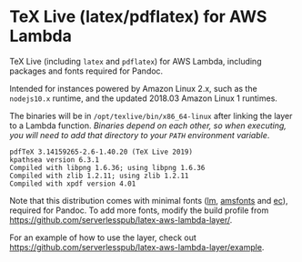 # TeX Live (latex/pdflatex) for AWS Lambda

TeX Live (including `latex` and `pdflatex`) for AWS Lambda, including packages and fonts required for Pandoc.

Intended for instances powered by Amazon Linux 2.x, such as the `nodejs10.x` runtime, and the updated 2018.03 Amazon Linux 1 runtimes.

The binaries will be in `/opt/texlive/bin/x86_64-linux` after linking the layer to a Lambda function. *Binaries depend on each other, so when executing, you will need to add that directory to your `PATH` environment variable*.

```
pdfTeX 3.14159265-2.6-1.40.20 (TeX Live 2019)
kpathsea version 6.3.1
Compiled with libpng 1.6.36; using libpng 1.6.36
Compiled with zlib 1.2.11; using zlib 1.2.11
Compiled with xpdf version 4.01
```

Note that this distribution comes with minimal fonts ([lm](https://ctan.org/pkg/lm?lang=en), [amsfonts](https://ctan.org/pkg/amsfonts?lang=en) and [ec](https://ctan.org/pkg/ec?lang=en)), required for Pandoc. To add more fonts, modify the build profile from <https://github.com/serverlesspub/latex-aws-lambda-layer/>.

For an example of how to use the layer, check out 
<https://github.com/serverlesspub/latex-aws-lambda-layer/example>.
